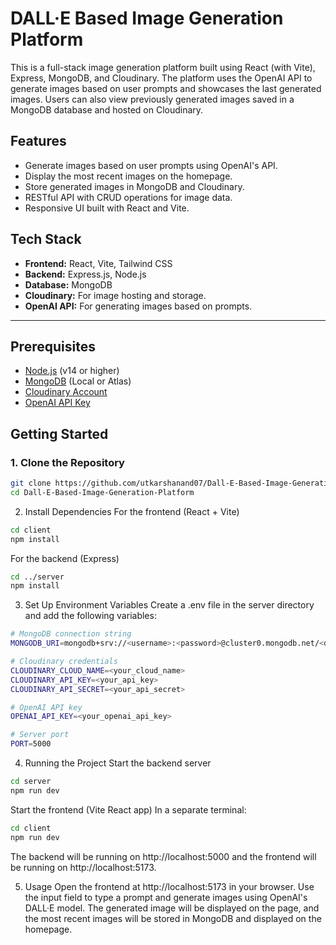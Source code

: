 # DALL·E Based Image Generation Platform

This is a full-stack image generation platform built using React (with Vite), Express, MongoDB, and Cloudinary. The platform uses the OpenAI API to generate images based on user prompts and showcases the last generated images. Users can also view previously generated images saved in a MongoDB database and hosted on Cloudinary.

## Features

- Generate images based on user prompts using OpenAI's API.
- Display the most recent images on the homepage.
- Store generated images in MongoDB and Cloudinary.
- RESTful API with CRUD operations for image data.
- Responsive UI built with React and Vite.

## Tech Stack

- **Frontend:** React, Vite, Tailwind CSS
- **Backend:** Express.js, Node.js
- **Database:** MongoDB
- **Cloudinary:** For image hosting and storage.
- **OpenAI API:** For generating images based on prompts.

---

## Prerequisites

- [Node.js](https://nodejs.org/) (v14 or higher)
- [MongoDB](https://www.mongodb.com/) (Local or Atlas)
- [Cloudinary Account](https://cloudinary.com/)
- [OpenAI API Key](https://beta.openai.com/signup/)

## Getting Started

### 1. Clone the Repository

```bash
git clone https://github.com/utkarshanand07/Dall-E-Based-Image-Generation-Platform.git
cd Dall-E-Based-Image-Generation-Platform
```

2. Install Dependencies
For the frontend (React + Vite)
```bash
cd client
npm install
```

For the backend (Express)
```bash
cd ../server
npm install
```

3. Set Up Environment Variables
Create a .env file in the server directory and add the following variables:

```bash
# MongoDB connection string
MONGODB_URI=mongodb+srv://<username>:<password>@cluster0.mongodb.net/<dbname>?retryWrites=true&w=majority

# Cloudinary credentials
CLOUDINARY_CLOUD_NAME=<your_cloud_name>
CLOUDINARY_API_KEY=<your_api_key>
CLOUDINARY_API_SECRET=<your_api_secret>

# OpenAI API key
OPENAI_API_KEY=<your_openai_api_key>

# Server port
PORT=5000
```

4. Running the Project
Start the backend server

```bash
cd server
npm run dev
```

Start the frontend (Vite React app)
In a separate terminal:

```bash
cd client
npm run dev
```

The backend will be running on http://localhost:5000 and the frontend will be running on http://localhost:5173.

5. Usage
Open the frontend at http://localhost:5173 in your browser.
Use the input field to type a prompt and generate images using OpenAI's DALL·E model.
The generated image will be displayed on the page, and the most recent images will be stored in MongoDB and displayed on the homepage.
